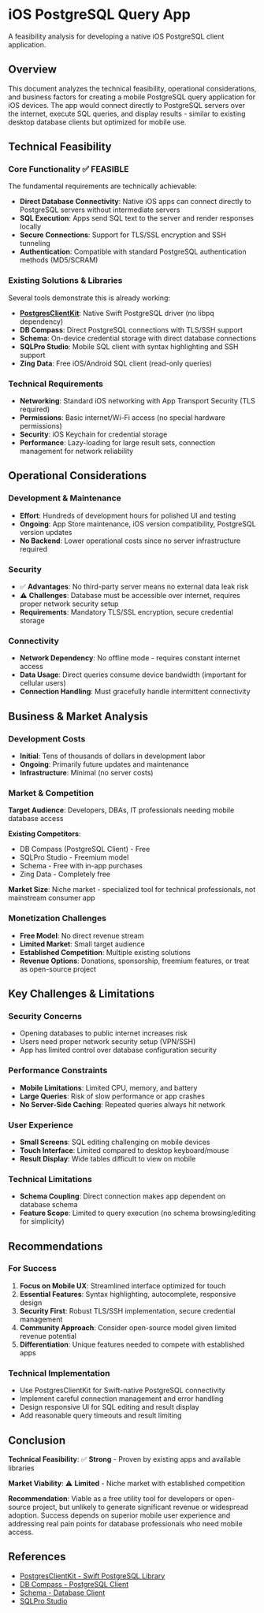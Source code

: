 # iOS PostgreSQL Query App

A feasibility analysis for developing a native iOS PostgreSQL client application.

## Overview

This document analyzes the technical feasibility, operational considerations, and business factors for creating a mobile PostgreSQL query application for iOS devices. The app would connect directly to PostgreSQL servers over the internet, execute SQL queries, and display results - similar to existing desktop database clients but optimized for mobile use.

## Technical Feasibility

### Core Functionality ✅ **FEASIBLE**

The fundamental requirements are technically achievable:

- **Direct Database Connectivity**: Native iOS apps can connect directly to PostgreSQL servers without intermediate servers
- **SQL Execution**: Apps send SQL text to the server and render responses locally
- **Secure Connections**: Support for TLS/SSL encryption and SSH tunneling
- **Authentication**: Compatible with standard PostgreSQL authentication methods (MD5/SCRAM)

### Existing Solutions & Libraries

Several tools demonstrate this is already working:

- **[PostgresClientKit](https://github.com/codewinsdotcom/PostgresClientKit)**: Native Swift PostgreSQL driver (no libpq dependency)
- **DB Compass**: Direct PostgreSQL connections with TLS/SSH support
- **Schema**: On-device credential storage with direct database connections
- **SQLPro Studio**: Mobile SQL client with syntax highlighting and SSH support
- **Zing Data**: Free iOS/Android SQL client (read-only queries)

### Technical Requirements

- **Networking**: Standard iOS networking with App Transport Security (TLS required)
- **Permissions**: Basic internet/Wi-Fi access (no special hardware permissions)
- **Security**: iOS Keychain for credential storage
- **Performance**: Lazy-loading for large result sets, connection management for network reliability

## Operational Considerations

### Development & Maintenance

- **Effort**: Hundreds of development hours for polished UI and testing
- **Ongoing**: App Store maintenance, iOS version compatibility, PostgreSQL version updates
- **No Backend**: Lower operational costs since no server infrastructure required

### Security

- ✅ **Advantages**: No third-party server means no external data leak risk
- ⚠️ **Challenges**: Database must be accessible over internet, requires proper network security setup
- **Requirements**: Mandatory TLS/SSL encryption, secure credential storage

### Connectivity

- **Network Dependency**: No offline mode - requires constant internet access
- **Data Usage**: Direct queries consume device bandwidth (important for cellular users)
- **Connection Handling**: Must gracefully handle intermittent connectivity

## Business & Market Analysis

### Development Costs

- **Initial**: Tens of thousands of dollars in development labor
- **Ongoing**: Primarily future updates and maintenance
- **Infrastructure**: Minimal (no server costs)

### Market & Competition

**Target Audience**: Developers, DBAs, IT professionals needing mobile database access

**Existing Competitors**:
- DB Compass (PostgreSQL Client) - Free
- SQLPro Studio - Freemium model
- Schema - Free with in-app purchases
- Zing Data - Completely free

**Market Size**: Niche market - specialized tool for technical professionals, not mainstream consumer app

### Monetization Challenges

- **Free Model**: No direct revenue stream
- **Limited Market**: Small target audience
- **Established Competition**: Multiple existing solutions
- **Revenue Options**: Donations, sponsorship, freemium features, or treat as open-source project

## Key Challenges & Limitations

### Security Concerns
- Opening databases to public internet increases risk
- Users need proper network security setup (VPN/SSH)
- App has limited control over database configuration security

### Performance Constraints
- **Mobile Limitations**: Limited CPU, memory, and battery
- **Large Queries**: Risk of slow performance or app crashes
- **No Server-Side Caching**: Repeated queries always hit network

### User Experience
- **Small Screens**: SQL editing challenging on mobile devices
- **Touch Interface**: Limited compared to desktop keyboard/mouse
- **Result Display**: Wide tables difficult to view on mobile

### Technical Limitations
- **Schema Coupling**: Direct connection makes app dependent on database schema
- **Feature Scope**: Limited to query execution (no schema browsing/editing for simplicity)

## Recommendations

### For Success
1. **Focus on Mobile UX**: Streamlined interface optimized for touch
2. **Essential Features**: Syntax highlighting, autocomplete, responsive design
3. **Security First**: Robust TLS/SSH implementation, secure credential management
4. **Community Approach**: Consider open-source model given limited revenue potential
5. **Differentiation**: Unique features needed to compete with established apps

### Technical Implementation
- Use PostgresClientKit for Swift-native PostgreSQL connectivity
- Implement careful connection management and error handling
- Design responsive UI for SQL editing and result display
- Add reasonable query timeouts and result limiting

## Conclusion

**Technical Feasibility**: ✅ **Strong** - Proven by existing apps and available libraries

**Market Viability**: ⚠️ **Limited** - Niche market with established competition

**Recommendation**: Viable as a free utility tool for developers or open-source project, but unlikely to generate significant revenue or widespread adoption. Success depends on superior mobile user experience and addressing real pain points for database professionals who need mobile access.

## References

- [PostgresClientKit - Swift PostgreSQL Library](https://github.com/codewinsdotcom/PostgresClientKit)
- [DB Compass - PostgreSQL Client](https://apps.apple.com/us/app/postgresql-client/id1233662353)
- [Schema - Database Client](https://tryschema.com)
- [SQLPro Studio](https://apps.apple.com/us/app/sqlpro-studio-database-client/id1273366668)
